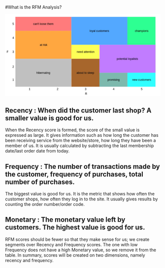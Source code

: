 #What is the RFM Analysis?

![RFM_Segments](https://github.com/hatice-yildiz/Online_Retail_RFM_Analysis/blob/main/RFM_Segments.png)

## **Recency** : When did the customer last shop? A smaller value is good for us. 
When the Recency score is formed, the score of the small value is expressed as large.
It gives information such as how long the customer has been receiving service from the website/store, how long they have been a member of us.
It is usually calculated by subtracting the last membership date/last order date from today.


## **Frequency** : The number of transactions made by the customer, frequency of purchases, total number of purchases. 
The biggest value is good for us.
It is the metric that shows how often the customer shops, how often they log in to the site.
It usually gives results by counting the order number/order code.


## **Monetary** : The monetary value left by customers. The highest value is good for us.

RFM scores should be fewer so that they make sense for us; we create segments over Recency and Frequency scores. The one with low Frequency does not have a high Monetary value, so we remove it from the table. In summary, scores will be created on two dimensions, namely recency and frequency.
